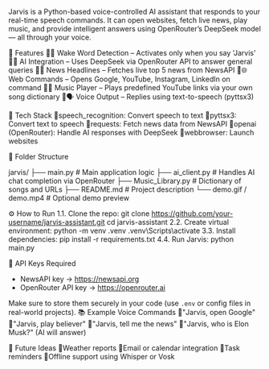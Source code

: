Jarvis is a Python-based voice-controlled AI assistant that responds to your real-time speech commands. It can open websites, fetch live news, play music, and provide intelligent answers using OpenRouter’s DeepSeek model — all through your voice.

🚀 Features
🎤 Wake Word Detection – Activates only when you say 'Jarvis'
🧠 AI Integration – Uses DeepSeek via OpenRouter API to answer general queries
📰 News Headlines – Fetches live top 5 news from NewsAPI
🌐 Web Commands – Opens Google, YouTube, Instagram, LinkedIn on command
🎵 Music Player – Plays predefined YouTube links via your own song dictionary
🗣️ Voice Output – Replies using text-to-speech (pyttsx3)

🧩 Tech Stack
speech_recognition: Convert speech to text
pyttsx3: Convert text to speech
requests: Fetch news data from NewsAPI
openai (OpenRouter): Handle AI responses with DeepSeek
webbrowser: Launch websites

📁 Folder Structure

jarvis/
├── main.py               # Main application logic
├── ai_client.py          # Handles AI chat completion via OpenRouter
├── Music_Library.py      # Dictionary of songs and URLs
├── README.md             # Project description
└── demo.gif / demo.mp4   # Optional demo preview

⚙️ How to Run
1.1. Clone the repo:
   git clone https://github.com/your-username/jarvis-assistant.git
   cd jarvis-assistant
2.2. Create virtual environment:
   python -m venv .venv
   .venv\Scripts\activate
3.3. Install dependencies:
   pip install -r requirements.txt
4.4. Run Jarvis:
   python main.py
   
🔐 API Keys Required
- NewsAPI key → https://newsapi.org
- OpenRouter API key → https://openrouter.ai

Make sure to store them securely in your code (use `.env` or config files in real-world projects).
📚 Example Voice Commands
"Jarvis, open Google"
"Jarvis, play believer"
"Jarvis, tell me the news"
"Jarvis, who is Elon Musk?" (AI will answer)

📌 Future Ideas
Weather reports
Email or calendar integration
Task reminders
Offline support using Whisper or Vosk
